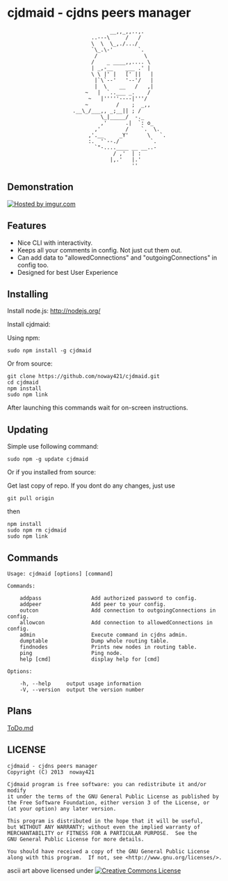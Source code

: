 # cjdmaid - cjdns peers manager
                                     __,,_,,..,.
                               ..---\     /   /
                               \  \  \_,./.../
                               `\_.\-'        `.
                                /               \
                               /    _ ____,,.... \
                               | _,-__    ___ .' |
                               \ \ |' |   [' ||   |
                                |`\`--'   '--'/   |
                                |  \    __   /   ,|
                             ~   |  `..___ _.    /
                              ~   |'''''----|'''/
                             ~         /    ;  _,,
                         .__\_/___,, _;__|| ; /
                                  \_|_____/  -._
                                  ,'      .|  `: o_
                                ,'        /    `.  \.
                              ,'.__     _Y'      \   `.
                              :.  '`--./          `.
                                `"-....____ __ __..-
                                      / ,'  | :
                                     |,.'   |.'
                                            ''
## Demonstration
[![Hosted by imgur.com](http://i.imgur.com/UqzvKnN.gif "Hosted by imgur.com")](http://imgur.com/UqzvKnN)


## Features
* Nice CLI with interactivity.
* Keeps all your comments in config. Not just cut them out.
* Can add data to "allowedConnections" and "outgoingConnections" in config too.
* Designed for best User Experience


## Installing

Install node.js: http://nodejs.org/


Install cjdmaid:

Using npm:

    sudo npm install -g cjdmaid

Or from source:

    git clone https://github.com/noway421/cjdmaid.git
    cd cjdmaid
    npm install
    sudo npm link

After launching this commands wait for on-screen instructions.

## Updating

Simple use following command:

    sudo npm -g update cjdmaid

Or if you installed from source:

Get last copy of repo. If you dont do any changes, just use

    git pull origin

then

    npm install
    sudo npm rm cjdmaid
    sudo npm link

## Commands


    Usage: cjdmaid [options] [command]

    Commands:

        addpass                Add authorized password to config.
        addpeer                Add peer to your config.
        outcon                 Add connection to outgoingConnections in config.
        allowcon               Add connection to allowedConnections in config.
        admin                  Execute command in cjdns admin.
        dumptable              Dump whole routing table.
        findnodes              Prints new nodes in routing table.
        ping                   Ping node.
        help [cmd]             display help for [cmd]

    Options:

        -h, --help     output usage information
        -V, --version  output the version number

## Plans

[ToDo.md](ToDo.md)

## LICENSE
    cjdmaid - cjdns peers manager
    Copyright (C) 2013  noway421

    Cjdmaid program is free software: you can redistribute it and/or modify
    it under the terms of the GNU General Public License as published by
    the Free Software Foundation, either version 3 of the License, or
    (at your option) any later version.

    This program is distributed in the hope that it will be useful,
    but WITHOUT ANY WARRANTY; without even the implied warranty of
    MERCHANTABILITY or FITNESS FOR A PARTICULAR PURPOSE.  See the
    GNU General Public License for more details.

    You should have received a copy of the GNU General Public License
    along with this program.  If not, see <http://www.gnu.org/licenses/>.

ascii art above licensed under [![Creative Commons License](http://i.creativecommons.org/l/by-sa/3.0/80x15.png "Creative Commons License")](http://creativecommons.org/licenses/by-sa/3.0/deed.en_US)
